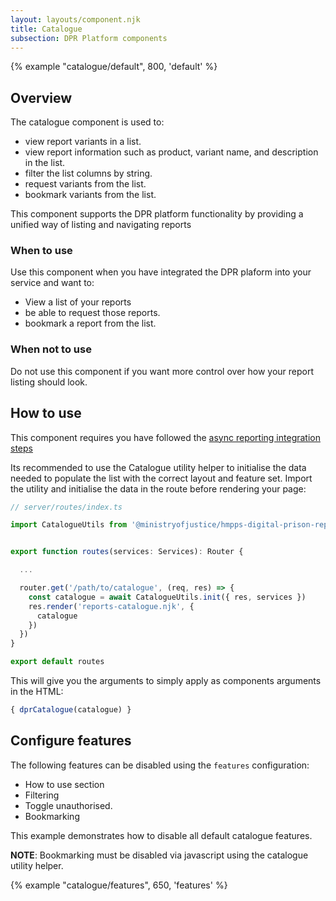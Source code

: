 ```yaml
---
layout: layouts/component.njk
title: Catalogue
subsection: DPR Platform components
---
```

{% example "catalogue/default", 800, 'default' %}

## Overview

The catalogue component is used to:

- view report variants in a list.
- view report information such as product, variant name, and description in the list.
- filter the list columns by string.
- request variants from the list.
- bookmark variants from the list.

This component supports the DPR platform functionality by providing a unified way of listing and navigating reports 

### When to use

Use this component when you have integrated the DPR plaform into your service and want to:

- View a list of your reports 
- be able to request those reports.
- bookmark a report from the list.

### When not to use 

Do not use this component if you want more control over how your report listing should look. 

## How to use

This component requires you have followed the [async reporting integration steps](/reports/async-reports-integration)

Its recommended to use the Catalogue utility helper to initialise the data needed to populate the list with the correct layout and feature set. Import the utility and initialise the data in the route before rendering your page:

```js
// server/routes/index.ts

import CatalogueUtils from '@ministryofjustice/hmpps-digital-prison-reporting-frontend/dpr/components/_catalogue/catalogue/utils'


export function routes(services: Services): Router {

  ...

  router.get('/path/to/catalogue', (req, res) => {
    const catalogue = await CatalogueUtils.init({ res, services })
    res.render('reports-catalogue.njk', {
      catalogue
    })
  })
}

export default routes
```

This will give you the arguments to simply apply as components arguments in the HTML:

```js
{ dprCatalogue(catalogue) }
```

## Configure features

The following features can be disabled using the `features` configuration:

- How to use section
- Filtering
- Toggle unauthorised.
- Bookmarking

This example demonstrates how to disable all default catalogue features. 

**NOTE**: Bookmarking must be disabled via javascript using the catalogue utility helper. 

{% example "catalogue/features", 650, 'features' %}
